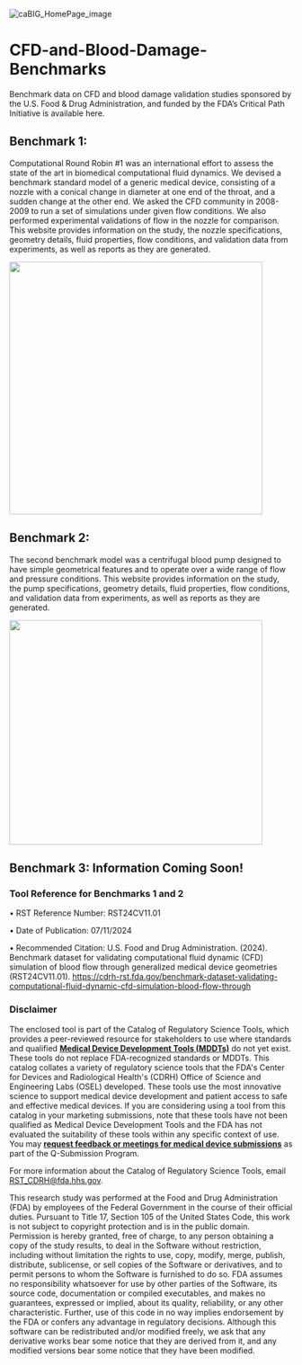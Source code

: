 
![caBIG_HomePage_image](https://github.com/OSEL-DAM/CFD-and-Blood-Damage-Benchmarks/assets/157423596/742e0169-f86c-4f33-bea9-8aeab33c175e)

# CFD-and-Blood-Damage-Benchmarks
Benchmark data on CFD and blood damage validation studies sponsored by the U.S. Food &amp; Drug Administration, and funded by the FDA’s Critical Path Initiative is available here.

<!-- Benchmark 1 -->
## Benchmark 1:
Computational Round Robin #1 was an international effort to assess the state of the art in biomedical computational fluid dynamics. We devised a benchmark standard model of a generic medical device, consisting of a nozzle with a conical change in diameter at one end of the throat, and a sudden change at the other end. We asked the CFD community in 2008-2009 to run a set of simulations under given flow conditions. We also performed experimental validations of flow in the nozzle for comparison. This website provides information on the study, the nozzle specifications, geometry details, fluid properties, flow conditions, and validation data from experiments, as well as reports as they are generated. 

<img src="https://github.com/OSEL-DAM/CFD-and-Blood-Damage-Benchmarks/assets/157423596/f753e539-88ee-4501-a31c-8dadb39e400a" width="450">

<!-- Benchmark 2 -->
## Benchmark 2:
The second benchmark model was a centrifugal blood pump designed to have simple geometrical features and to operate over a wide range of flow and pressure conditions. This website provides information on the study, the pump specifications, geometry details, fluid properties, flow conditions, and validation data from experiments, as well as reports as they are generated.

<img src="https://github.com/OSEL-DAM/CFD-and-Blood-Damage-Benchmarks/assets/157423596/3c8be8b2-6a97-4fa7-814d-64385aac0c38" width="450" height ="400">

<!-- Benchmark 3 -->
## Benchmark 3: Information Coming Soon!



### Tool Reference for Benchmarks 1 and 2
•	RST Reference Number: RST24CV11.01

•	Date of Publication: 07/11/2024

•	Recommended Citation: U.S. Food and Drug Administration. (2024). Benchmark dataset for validating computational fluid dynamic (CFD) simulation of blood flow through generalized medical device geometries (RST24CV11.01). https://cdrh-rst.fda.gov/benchmark-dataset-validating-computational-fluid-dynamic-cfd-simulation-blood-flow-through



### Disclaimer
The enclosed tool is part of the Catalog of Regulatory Science Tools, which provides a peer-reviewed resource for stakeholders to use where standards and qualified [**Medical Device Development Tools (MDDTs)**](https://www.fda.gov/medical-devices/medical-device-development-tools-mddt) do not yet exist. These tools do not replace FDA-recognized standards or MDDTs. This catalog collates a variety of regulatory science tools that the FDA's Center for Devices and Radiological Health's (CDRH) Office of Science and Engineering Labs (OSEL) developed. These tools use the most innovative science to support medical device development and patient access to safe and effective medical devices. If you are considering using a tool from this catalog in your marketing submissions, note that these tools have not been qualified as Medical Device Development Tools and the FDA has not evaluated the suitability of these tools within any specific context of use. You may [**request feedback or meetings for medical device submissions**](https://www.fda.gov/regulatory-information/search-fda-guidance-documents/requests-feedback-and-meetings-medical-device-submissions-q-submission-program) as part of the Q-Submission Program.

For more information about the Catalog of Regulatory Science Tools, email RST_CDRH@fda.hhs.gov.

This research study was performed at the Food and Drug Administration (FDA) by employees of the Federal Government in the course of their official duties. Pursuant to Title 17, Section 105 of the United States Code, this work is not subject to copyright protection and is in the public domain. Permission is hereby granted, free of charge, to any person obtaining a copy of the study results, to deal in the Software without restriction, including without limitation the rights to use, copy, modify, merge, publish, distribute, sublicense, or sell copies of the Software or derivatives, and to permit persons to whom the Software is furnished to do so. FDA assumes no responsibility whatsoever for use by other parties of the Software, its source code, documentation or compiled executables, and makes no guarantees, expressed or implied, about its quality, reliability, or any other characteristic. Further, use of this code in no way implies endorsement by the FDA or confers any advantage in regulatory decisions. Although this software can be redistributed and/or modified freely, we ask that any derivative works bear some notice that they are derived from it, and any modified versions bear some notice that they have been modified.
